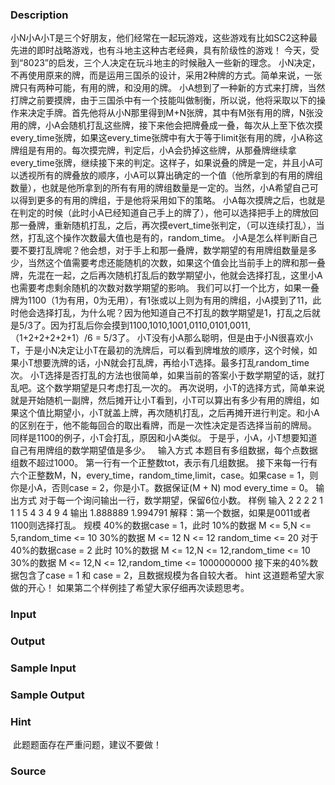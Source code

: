 
### Description
小N小A小T是三个好朋友，他们经常在一起玩游戏，这些游戏有比如SC2这种最先进的即时战略游戏，也有斗地主这种古老经典，具有阶级性的游戏！
今天，受到“8023”的启发，三个人决定在玩斗地主的时候融入一些新的理念。
小N决定，不再使用原来的牌，而是运用三国杀的设计，采用2种牌的方式。简单来说，一张牌只有两种可能，有用的牌，和没用的牌。
小A想到了一种新的方式来打牌，当然打牌之前要摸牌，由于三国杀中有一个技能叫做制衡，所以说，他将采取以下的操作来决定手牌。首先他将从小N那里得到M+N张牌，其中有M张有用的牌，N张没用的牌，小A会随机打乱这些牌，接下来他会把牌叠成一叠，每次从上至下依次摸every_time张牌，如果这every_time张牌中有大于等于limit张有用的牌，小A称这牌组是有用的。每次摸完牌，判定后，小A会扔掉这些牌，从那叠牌继续拿every_time张牌，继续接下来的判定。这样子，如果说叠的牌是一定，并且小A可以透视所有的牌叠放的顺序，小A可以算出确定的一个值（他所拿到的有用的牌组数量），也就是他所拿到的所有有用的牌组数量是一定的。当然，小A希望自己可以得到更多的有用的牌组，于是他将采用如下的策略。
小A每次摸牌之后，也就是在判定的时候（此时小A已经知道自己手上的牌了），他可以选择把手上的牌放回那一叠牌，重新随机打乱，之后，再次摸evert_time张判定，（可以连续打乱），当然，打乱这个操作次数最大值也是有的，random_time。
小A是怎么样判断自己要不要打乱牌呢？他会想，对于手上和那一叠牌，数学期望的有用牌组数量是多少，当然这个值需要考虑还能随机的次数，如果这个值会比当前手上的牌和那一叠牌，先混在一起，之后再次随机打乱后的数学期望小，他就会选择打乱，这里小A也需要考虑剩余随机的次数对数学期望的影响。
我们可以打一个比方，如果一叠牌为1100（1为有用，0为无用），有1张或以上则为有用的牌组，小A摸到了11，此时他会选择打乱，为什么呢？因为他知道自己不打乱的数学期望是1，打乱之后就是5/3了。因为打乱后你会摸到1100,1010,1001,0110,0101,0011,（1+2+2+2+2+1）/6 = 5/3了。
小T没有小A那么聪明，但是由于小N很喜欢小T，于是小N决定让小T在最初的洗牌后，可以看到牌堆放的顺序，这个时候，如果小T想要洗牌的话，小N就会打乱牌，再给小T选择。最多打乱random_time次。
小T选择是否打乱的方法也很简单，如果当前的答案小于数学期望的话，就打乱吧。这个数学期望是只考虑打乱一次的。
再次说明，小T的选择方式，简单来说就是开始随机一副牌，然后摊开让小T看到，小T可以算出有多少有用的牌组，如果这个值比期望小，小T就盖上牌，再次随机打乱，之后再摊开进行判定。和小A 的区别在于，他不能每回合的取出看牌，而是一次性决定是否选择当前的牌局。
同样是1100的例子，小T会打乱，原因和小A类似。
于是乎，小A，小T想要知道自己有用牌组的数学期望值是多少。
 
输入方式
本题目有多组数据，每个点数据组数不超过1000。
第一行有一个正整数tot，表示有几组数据。
接下来每一行有六个正整数M，N，every_time，random_time,limit，case。如果case = 1，则你是小A，否则case = 2，你是小T。数据保证(M + N) mod every_time = 0。
输出方式
对于每一个询问输出一行，数学期望，保留6位小数。
样例
输入
2
2 2 2 1 1 1
5 4 3 4 9 4
输出
1.888889
1.994791
解释：第一个数据，如果是0011或者1100则选择打乱。
规模
40%的数据case = 1，此时
10%的数据 M <= 5,N <= 5,random_time <= 10
30%的数据 M <= 12 N <= 12 random_time <= 20
对于40%的数据case = 2 此时
10%的数据 M <= 12,N <= 12,random_time <= 10
30%的数据 M <= 12,N <= 12,random_time <= 1000000000
接下来的40%数据包含了case = 1 和 case = 2，且数据规模为各自较大者。
hint
这道题希望大家做的开心！
如果第二个样例挂了希望大家仔细再次读题思考。
### Input

### Output

### Sample Input

### Sample Output

### Hint
 此题题面存在严重问题，建议不要做！
### Source
